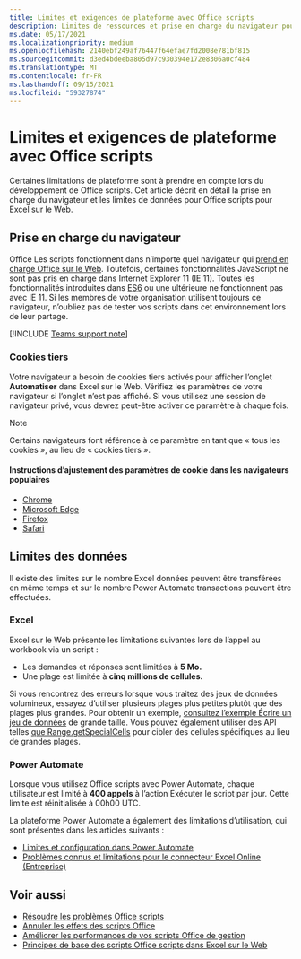 ```yaml
---
title: Limites et exigences de plateforme avec Office scripts
description: Limites de ressources et prise en charge du navigateur pour Office scripts lorsqu’ils sont utilisés avec Excel sur le Web
ms.date: 05/17/2021
ms.localizationpriority: medium
ms.openlocfilehash: 2140ebf249af76447f64efae7fd2008e781bf815
ms.sourcegitcommit: d3ed4bdeeba805d97c930394e172e8306a0cf484
ms.translationtype: MT
ms.contentlocale: fr-FR
ms.lasthandoff: 09/15/2021
ms.locfileid: "59327874"
---
```

# <a name="platform-limits-and-requirements-with-office-scripts"></a>Limites et exigences de plateforme avec Office scripts

Certaines limitations de plateforme sont à prendre en compte lors du développement de Office scripts. Cet article décrit en détail la prise en charge du navigateur et les limites de données pour Office scripts pour Excel sur le Web.

## <a name="browser-support"></a>Prise en charge du navigateur

Office Les scripts fonctionnent dans n’importe quel navigateur qui [prend en charge Office sur le Web](https://support.microsoft.com/office/ad1303e0-a318-47aa-b409-d3a5eb44e452). Toutefois, certaines fonctionnalités JavaScript ne sont pas pris en charge dans Internet Explorer 11 (IE 11). Toutes les fonctionnalités introduites dans [ES6](https://www.w3schools.com/Js/js_es6.asp) ou une ultérieure ne fonctionnent pas avec IE 11. Si les membres de votre organisation utilisent toujours ce navigateur, n’oubliez pas de tester vos scripts dans cet environnement lors de leur partage.

[!INCLUDE [Teams support note](../includes/teams-support-note.md)]

### <a name="third-party-cookies"></a>Cookies tiers

Votre navigateur a besoin de cookies tiers activés pour afficher l’onglet **Automatiser** dans Excel sur le Web. Vérifiez les paramètres de votre navigateur si l’onglet n’est pas affiché. Si vous utilisez une session de navigateur privé, vous devrez peut-être activer ce paramètre à chaque fois.

> [!NOTE]
> Certains navigateurs font référence à ce paramètre en tant que « tous les cookies », au lieu de « cookies tiers ».

#### <a name="instructions-for-adjusting-cookie-settings-in-popular-browsers"></a>Instructions d’ajustement des paramètres de cookie dans les navigateurs populaires

- [Chrome](https://support.google.com/chrome/answer/95647)
- [Microsoft Edge](https://support.microsoft.com/microsoft-edge/597f04f2-c0ce-f08c-7c2b-541086362bd2)
- [Firefox](https://support.mozilla.org/kb/disable-third-party-cookies)
- [Safari](https://support.apple.com/guide/safari/manage-cookies-and-website-data-sfri11471/mac)

## <a name="data-limits"></a>Limites des données

Il existe des limites sur le nombre Excel données peuvent être transférées en même temps et sur le nombre Power Automate transactions peuvent être effectuées.

### <a name="excel"></a>Excel

Excel sur le Web présente les limitations suivantes lors de l’appel au workbook via un script :

- Les demandes et réponses sont limitées à **5 Mo.**
- Une plage est limitée à **cinq millions de cellules.**

Si vous rencontrez des erreurs lorsque vous traitez des jeux de données volumineux, essayez d’utiliser plusieurs plages plus petites plutôt que des plages plus grandes. Pour obtenir un exemple, [consultez l’exemple Écrire un jeu de données](../resources/samples/write-large-dataset.md) de grande taille. Vous pouvez également utiliser des API telles [que Range.getSpecialCells](/javascript/api/office-scripts/excelscript/excelscript.range#getSpecialCells_cellType__cellValueType_) pour cibler des cellules spécifiques au lieu de grandes plages.

### <a name="power-automate"></a>Power Automate

Lorsque vous utilisez Office scripts avec Power Automate, chaque utilisateur est limité à **400 appels** à l’action Exécuter le script par jour. Cette limite est réinitialisée à 00h00 UTC.

La plateforme Power Automate a également des limitations d’utilisation, qui sont présentes dans les articles suivants :

- [Limites et configuration dans Power Automate](/power-automate/limits-and-config)
- [Problèmes connus et limitations pour le connecteur Excel Online (Entreprise)](/connectors/excelonlinebusiness/#known-issues-and-limitations)

## <a name="see-also"></a>Voir aussi

- [Résoudre les problèmes Office scripts](troubleshooting.md)
- [Annuler les effets des scripts Office](undo.md)
- [Améliorer les performances de vos scripts Office de gestion](../develop/web-client-performance.md)
- [Principes de base des scripts Office scripts dans Excel sur le Web](../develop/scripting-fundamentals.md)
